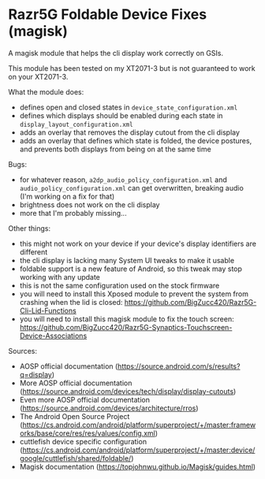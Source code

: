 # Razr5G Foldable Device Fixes (magisk)
A magisk module that helps the cli display work correctly on GSIs.

This module has been tested on my XT2071-3 but is not guaranteed to work on your XT2071-3.

What the module does:
- defines open and closed states in `device_state_configuration.xml`
- defines which displays should be enabled during each state in `display_layout_configuration.xml`
- adds an overlay that removes the display cutout from the cli display
- adds an overlay that defines which state is folded, the device postures, and prevents both displays from being on at the same time

Bugs:
- for whatever reason, `a2dp_audio_policy_configuration.xml` and `audio_policy_configuration.xml` can get overwritten, breaking audio (I'm working on a fix for that)
- brightness does not work on the cli display
- more that I'm probably missing...

Other things:
- this might not work on your device if your device's display identifiers are different
- the cli display is lacking many System UI tweaks to make it usable
- foldable support is a new feature of Android, so this tweak may stop working with any update
- this is not the same configuration used on the stock firmware
- you will need to install this Xposed module to prevent the system from crashing when the lid is closed: https://github.com/BigZucc420/Razr5G-Cli-Lid-Functions
- you will need to install this magisk module to fix the touch screen: https://github.com/BigZucc420/Razr5G-Synaptics-Touchscreen-Device-Associations

Sources:
- AOSP official documentation (https://source.android.com/s/results?q=display)
- More AOSP official documentation (https://source.android.com/devices/tech/display/display-cutouts)
- Even more AOSP official documentation (https://source.android.com/devices/architecture/rros)
- The Android Open Source Project (https://cs.android.com/android/platform/superproject/+/master:frameworks/base/core/res/res/values/config.xml)
- cuttlefish device specific configuration (https://cs.android.com/android/platform/superproject/+/master:device/google/cuttlefish/shared/foldable/)
- Magisk documentation (https://topjohnwu.github.io/Magisk/guides.html)
